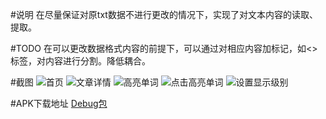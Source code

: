 #说明
在尽量保证对原txt数据不进行更改的情况下，实现了对文本内容的读取、提取。

#TODO
在可以更改数据格式内容的前提下，可以通过对相应内容加标记，如<>标签，对内容进行分割。降低耦合。

#截图
![首页](http://7d9r49.com1.z0.glb.clouddn.com/Screenshot_2016-04-05-17-01-52-728_%E5%88%86%E7%BA%A7%E9%98%85%E8%AF%BB.png?imageView/2/w/200/q/90)
![文章详情](http://7d9r49.com1.z0.glb.clouddn.com/Screenshot_2016-04-06-15-46-38-847_%E5%88%86%E7%BA%A7%E9%98%85%E8%AF%BB.png?imageView/2/w/200/q/90)
![高亮单词](http://7d9r49.com1.z0.glb.clouddn.com/Screenshot_2016-04-06-15-46-47-667_%E5%88%86%E7%BA%A7%E9%98%85%E8%AF%BB.png?imageView/2/w/200/q/90)
![点击高亮单词](http://7d9r49.com1.z0.glb.clouddn.com/Screenshot_2016-04-06-15-46-44-092_%E5%88%86%E7%BA%A7%E9%98%85%E8%AF%BB.png?imageView/2/w/200/q/90)
![设置显示级别](http://7d9r49.com1.z0.glb.clouddn.com/Screenshot_2016-04-05-17-02-21-300_%E5%88%86%E7%BA%A7%E9%98%85%E8%AF%BB.png?imageView/2/w/200/q/90)

#APK下载地址
[Debug包](http://7d9r49.com1.z0.glb.clouddn.com/app-debug.apk "APK")

